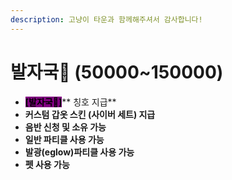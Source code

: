 ```yaml
---
description: 고냥이 타운과 함께해주셔서 감사합니다!
---
```


# 발자국🐾 (50000\~150000)

* <mark style="background-color:purple;">**\[발자국**</mark><mark style="background-color:purple;">🐾</mark><mark style="background-color:purple;">**]**</mark>** 칭호 지급**&#x20;
* **커스텀 갑옷 스킨 (사이버 세트) 지급**&#x20;
* **음반 신청 및 소유 가능**&#x20;
* **일반 파티클 사용 가능**&#x20;
* **발광(eglow)파티클 사용 가능**
* **펫 사용 가능**
